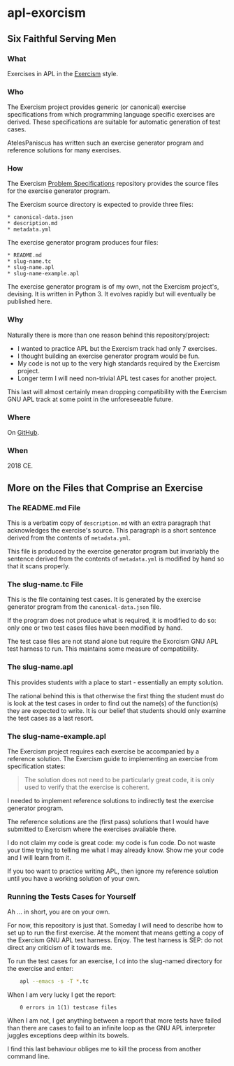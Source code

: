 # apl-exorcism

## Six Faithful Serving Men

### What

Exercises in APL in the [Exercism](http://exercism.io/) style.

### Who

The Exercism project provides generic (or canonical) exercise specifications from which programming language specific exercises are derived.
These specifications are suitable for automatic generation of test cases.

AtelesPaniscus has written such an exercise generator program and reference solutions for many exercises.

### How

The Exercism [Problem Specifications](http://github.com/exercism/problem-specifications) repository provides the source files
for the exercise generator program.

The Exercism source directory is expected to provide three files:

    * canonical-data.json
    * description.md
    * metadata.yml

The exercise generator program produces four files:

    * README.md
    * slug-name.tc
    * slug-name.apl
    * slug-name-example.apl

The exercise generator program is of my own, not the Exercism project's, devising.
It is written in Python 3.
It evolves rapidly but will eventually be published here.

### Why

Naturally there is more than one reason behind this repository/project:

  * I wanted to practice APL but the Exercism track had only 7 exercises.
  * I thought building an exercise generator program would be fun.
  * My code is not up to the very high standards required by the Exercism project.
  * Longer term I will need non-trivial APL test cases for another project.

This last will almost certainly mean dropping compatibility with the Exercism GNU APL track at some point in the unforeseeable future.

### Where

On [GitHub](https://github.com/AtelesPaniscus/apl-exorcism).

### When

2018 CE.

## More on the Files that Comprise an Exercise

### The README.md File

This is a verbatim copy of `description.md` with an extra paragraph that acknowledges the exercise's source.
This paragraph is a short sentence derived from the contents of `metadata.yml`.

This file is produced by the exercise generator program but
invariably the sentence derived from the contents of `metadata.yml`
is modified by hand so that it scans properly.

### The slug-name.tc File

This is the file containing test cases.
It is generated by the exercise generator program from the `canonical-data.json` file.

If the program does not produce what is required, it is modified to do so:
only one or two test cases files have been modified by hand.

The test case files are not stand alone but require the Exorcism GNU APL test harness to run.
This maintains some measure of compatibility.

### The slug-name.apl

This provides students with a place to start - essentially an empty solution.

The rational behind this is that otherwise the first thing the student must do is look at the test cases
in order to find out the name(s) of the function(s) they are expected to write.
It is our belief that students should only examine the test cases as a last resort.

### The slug-name-example.apl

The Exercism project requires each exercise be accompanied by a reference solution.
The Exercism guide to implementing an exercise from specification states:

> The solution does not need to be particularly great code, it is only used to verify that the exercise is coherent.

I needed to implement reference solutions to indirectly test the exercise generator program.

The reference solutions are the (first pass) solutions that I would have submitted to Exercism where the exercises available there.

I do not claim my code is great code:  my code is fun code.
Do not waste your time trying to telling me what I may already know.
Show me your code and I will learn from it.

If you too want to practice writing APL, then ignore my reference solution until you have a working solution of your own.

### Running the Tests Cases for Yourself

Ah ... in short, you are on your own.

For now, this repository is just that.  Someday I will need to describe how to set up to run the first exercise.
At the moment that means getting a copy of the Exercism GNU APL test harness.  Enjoy.
The test harness is SEP: do not direct any criticism of it towards me.

To run the test cases for an exercise, I `cd` into the slug-named directory for the exercise and enter:

```bash
    apl --emacs -s -T *.tc
```

When I am very lucky I get the report:

```code
    0 errors in 1(1) testcase files
```

When I am not, I get anything between a report that more tests have failed than there are cases to fail
to an infinite loop as the GNU APL interpreter juggles exceptions deep within its bowels.

I find this last behaviour obliges me to kill the process from another command line.
